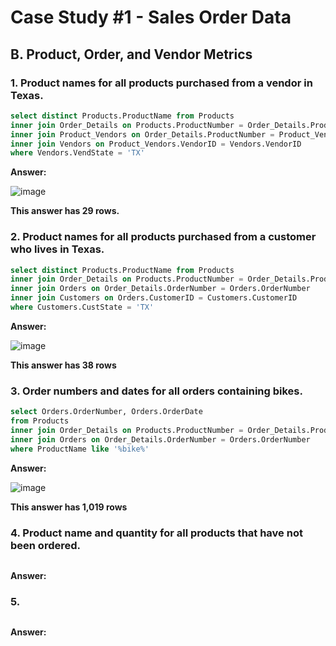 # Case Study #1 - Sales Order Data

## B. Product, Order, and Vendor Metrics

### 1. Product names for all products purchased from a vendor in Texas.

````sql
select distinct Products.ProductName from Products
inner join Order_Details on Products.ProductNumber = Order_Details.ProductNumber
inner join Product_Vendors on Order_Details.ProductNumber = Product_Vendors.ProductNumber
inner join Vendors on Product_Vendors.VendorID = Vendors.VendorID
where Vendors.VendState = 'TX'
````

**Answer:**

![image](https://github.com/alexvwashington/SQL-Queries/assets/165182969/f03cb681-311d-4c83-92c3-cdf197a25379)

**This answer has 29 rows.** 

### 2. Product names for all products purchased from a customer who lives in Texas.

````sql
select distinct Products.ProductName from Products
inner join Order_Details on Products.ProductNumber = Order_Details.ProductNumber
inner join Orders on Order_Details.OrderNumber = Orders.OrderNumber
inner join Customers on Orders.CustomerID = Customers.CustomerID
where Customers.CustState = 'TX'
````

**Answer:**

![image](https://github.com/alexvwashington/SQL-Queries/assets/165182969/38fa7cb9-2bed-4e52-a6ee-39a56f273f05)

**This answer has 38 rows**

### 3. Order numbers and dates for all orders containing bikes. 

````sql
select Orders.OrderNumber, Orders.OrderDate
from Products
inner join Order_Details on Products.ProductNumber = Order_Details.ProductNumber
inner join Orders on Order_Details.OrderNumber = Orders.OrderNumber
where ProductName like '%bike%'
````

**Answer:**

![image](https://github.com/alexvwashington/SQL-Queries/assets/165182969/6e5ff3a0-1c14-48e3-9c8b-085211f3e035)

**This answer has 1,019 rows**

### 4. Product name and quantity for all products that have not been ordered.

````sql

````

**Answer:**

### 5. 

````sql

````

**Answer:**

